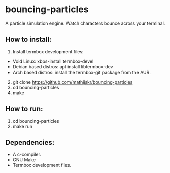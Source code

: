 # bouncing-particles
A particle simulation engine. Watch characters bounce across your terminal.

## How to install:
1. Install termbox development files: 
* Void Linux: xbps-install termbox-devel
* Debian based distros: apt install libtermbox-dev 
* Arch based distros: install the termbox-git package from the AUR. 
2. git clone https://github.com/mathijskr/bouncing-particles
3. cd bouncing-particles
4. make

## How to run:
1. cd bouncing-particles
2. make run

## Dependencies:
* A c-compiler.
* GNU Make
* Termbox development files.
